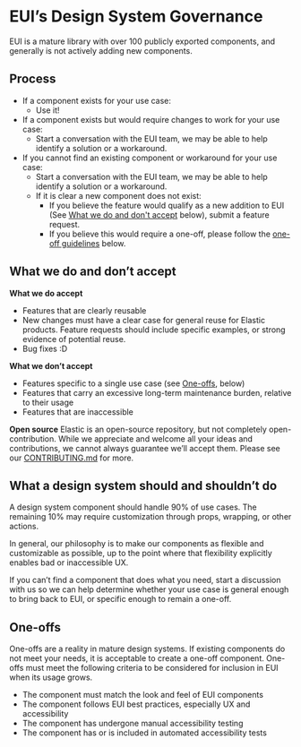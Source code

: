 # EUI’s Design System Governance

EUI is a mature library with over 100 publicly exported components, and generally is not actively adding new components.

## Process
- If a component exists for your use case:
  - Use it!
- If a component exists but would require changes to work for your use case:
  - Start a conversation with the EUI team, we may be able to help identify a solution or a workaround.
- If you cannot find an existing component or workaround for your use case:
  - Start a conversation with the EUI team, we may be able to help identify a solution or a workaround.
  - If it is clear a new component does not exist:
    - If you believe the feature would qualify as a new addition to EUI (See [What we do and don't accept](#what-we-do-and-dont-accept) below), submit a feature request.
    - If you believe this would require a one-off, please follow the [one-off guidelines](#one-offs) below.

## What we do and don’t accept

**What we do accept**
- Features that are clearly reusable
- New changes must have a clear case for general reuse for Elastic products. Feature requests should include specific examples, or strong evidence of potential reuse.
- Bug fixes :D

**What we don’t accept**
- Features specific to a single use case (see [One-offs](#one-offs), below)
- Features that carry an excessive long-term maintenance burden, relative to their usage
- Features that are inaccessible

**Open source**
Elastic is an open-source repository, but not completely open-contribution. While we appreciate and welcome all your ideas and contributions, we cannot always guarantee we’ll accept them. Please see our [CONTRIBUTING.md](./wiki/wiki/contributing-to-eui/README.md) for more.

## What a design system should and shouldn’t do
A design system component should handle 90% of use cases. The remaining 10% may require customization through props, wrapping, or other actions.

In general, our philosophy is to make our components as flexible and customizable as possible, up to the point where that flexibility explicitly enables bad or inaccessible UX.

If you can’t find a component that does what you need, start a discussion with us so we can help determine whether your use case is general enough to bring back to EUI, or specific enough to remain a one-off.

## One-offs
One-offs are a reality in mature design systems. If existing components do not meet your needs, it is acceptable to create a one-off component. One-offs must meet the following criteria to be considered for inclusion in EUI when its usage grows.
- The component must match the look and feel of EUI components
- The component follows EUI best practices, especially UX and accessibility
- The component has undergone manual accessibility testing
- The component has or is included in automated accessibility tests
